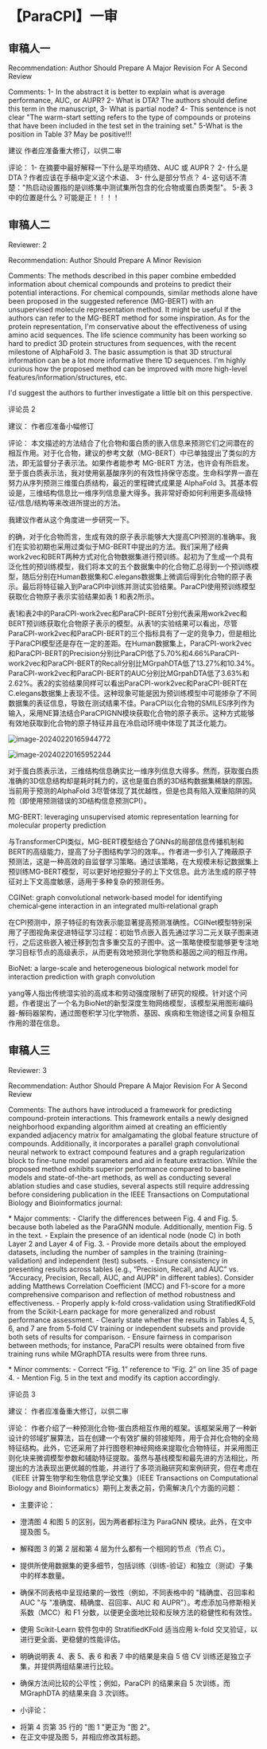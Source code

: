 # 【ParaCPI】一审

## 审稿人一

Recommendation: Author Should Prepare A Major Revision For A Second Review

Comments:
1- In the abstract it is better to explain what is average performance, AUC, or AUPR?
2- What is DTA? The authors should define this term in the manuscript,
3- What is partial node?
4- This sentence is not clear "The warm-start setting refers to the type of compounds or proteins that have been included in the test set in the training set."
5-What is the position in Table 3? May be positive!!!



建议 作者应准备重大修订，以供二审

评论：
1- 在摘要中最好解释一下什么是平均绩效、AUC 或 AUPR？
2- 什么是 DTA？作者应该在手稿中定义这个术语、
3- 什么是部分节点？
4- 这句话不清楚："热启动设置指的是训练集中测试集所包含的化合物或蛋白质类型"。
5-表 3 中的位置是什么？可能是正！！！！

## 审稿人二

Reviewer: 2

Recommendation: Author Should Prepare A Minor Revision

Comments:
The methods described in this paper combine embedded information about chemical compounds and proteins to predict their potential interactions. For chemical compounds, similar methods alone have been proposed in the suggested reference (MG-BERT) with an unsupervised molecule representation method. It might be useful if the authors can refer to the MG-BERT method for some inspiration. As for the protein representation, I'm conservative about the effectiveness of using amino acid sequences. The life science community has been working so hard to predict 3D protein structures from sequences, with the recent milestone of AlphaFold 3. The basic assumption is that 3D structural information can be a lot more informative there 1D sequences. I'm highly curious how the proposed method can be improved with more high-level features/information/structures, etc.

I'd suggest the authors to further investigate a little bit on this perspective.



评论员 2

建议： 作者应准备小幅修订

评论：
本文描述的方法结合了化合物和蛋白质的嵌入信息来预测它们之间潜在的相互作用。对于化合物，建议的参考文献（MG-BERT）中已单独提出了类似的方法，即无监督分子表示法。如果作者能参考 MG-BERT 方法，也许会有所启发。至于蛋白质表示法，我对使用氨基酸序列的有效性持保守态度。生命科学界一直在努力从序列预测三维蛋白质结构，最近的里程碑式成果是 AlphaFold 3。其基本假设是，三维结构信息比一维序列信息量大得多。我非常好奇如何利用更多高级特征/信息/结构等来改进所提出的方法。

我建议作者从这个角度进一步研究一下。

的确，对于化合物而言，生成有效的原子表示能够大大提高CPI预测的准确率。我们在实验初期也采用过类似于MG-BERT中提出的方法。我们采用了经典work2vec和BERT两种方式对化合物数据集进行预训练。起初为了生成一个具有泛化性的预训练模型，我们将本文的五个数据集中的化合物汇总得到一个预训练模型，随后分别在Human数据集和C.elegans数据集上微调后得到化合物的原子表示。最后将特征输入到ParaCPI中训练并测试实验结果。ParaCPI使用预训练模型获取化合物原子表示实验结果如表 1 和表2所示。

表1和表2中的ParaCPI-work2vec和ParaCPI-BERT分别代表采用work2vec和BERT预训练获取化合物原子表示的模型。从表1的实验结果可以看出，尽管ParaCPI-work2vec和ParaCPI-BERT的三个指标具有了一定的竞争力，但是相比于ParaCPI模型还是存在一定的差距。在Human数据集上，ParaCPI-work2vec和ParaCPI-BERT的Precision分别比ParaCPI低了5.70%和4.66%ParaCPI-work2vec和ParaCPI-BERT的Recall分别比MGrpahDTA低了13.27%和10.34%。ParaCPI-work2vec和ParaCPI-BERT的AUC分别比MGrpahDTA低了3.63%和2.62%。表2的实验结果同样可以看出ParaCPI-work2vec和ParaCPI-BERT在C.elegans数据集上表现不佳。这种现象可能是因为预训练模型中可能掺杂了不同数据集的表征信息，导致在测试结果不佳。ParaCPI以化合物的SMILES序列作为输入，采用NE算法结合ParaCPIGNN模块获取化合物的原子表示。这种方式能够有效地获取到化合物的原子特征并且在冷启动环境中体现了其泛化能力。



![image-20240220165944772](./imgs/image-20240220165944772.png)

![image-20240220165952244](./imgs/image-20240220165952244.png)



对于蛋白质表示法，三维结构信息确实比一维序列信息大得多。然而，获取蛋白质准确的3D信息结构却是耗时耗力的，这也是蛋白质的3D结构数据集稀缺的原因。当前用于预测的AlphaFold 3尽管体现了其优越性，但是也具有陷入双重陷阱的风险（即使用预测错误的3D结构信息预测CPI）。



MG-BERT: leveraging unsupervised atomic representation learning for molecular property prediction

与TransformerCPI类似，MG-BERT模型结合了GNNs的局部信息传播机制和BERT的高级能力，提高了分子图结构学习的效率。。作者进一步引入了掩蔽原子预测法，这是一种高效的自监督学习策略。通过该策略，在大规模未标记数据集上预训练MG-BERT模型，可以更好地挖掘分子的上下文信息。此方法生成的原子特征对上下文高度敏感，适用于多种复杂的预测任务。

CGINet: graph convolutional network‑based model for identifying chemical‑gene interaction in an integrated multi‑relational graph

在CPI预测中，原子特征的有效表示能显著提高预测准确性。CGINet模型特别采用了子图视角来促进特征学习过程：初始节点嵌入首先通过学习二元关联子图来进行，之后这些嵌入被迁移到包含多重交互的子图中。这一策略使模型能够更专注地学习目标节点的高级表示，从而更有效地预测化学物质和基因之间的相互作用。

BioNet: a large-scale and heterogeneous biological network model for interaction prediction with graph convolution

yang等人指出传统湿实验的高成本和劳动强度限制了研究的规模。针对这个问题，作者提出了一个名为BioNet的新型深度生物网络模型，该模型采用图形编码器-解码器架构，通过图卷积学习化学物质、基因、疾病和生物途径之间复杂相互作用的潜在信息。

## 审稿人三

Reviewer: 3

Recommendation: Author Should Prepare A Major Revision For A Second Review

Comments:
The authors have introduced a framework for predicting compound-protein interactions. This framework entails a newly designed neighborhood expanding algorithm aimed at creating an efficiently expanded adjacency matrix for amalgamating the global feature structure of compounds. Additionally, it incorporates a parallel graph convolutional neural network to extract compound features and a graph regularization block to fine-tune model parameters and aid in feature extraction. While the proposed method exhibits superior performance compared to baseline models and state-of-the-art methods, as well as conducting several ablation studies and case studies, several aspects still require addressing before considering publication in the IEEE Transactions on Computational Biology and Bioinformatics journal:

\* Major comments:
\- Clarify the differences between Fig. 4 and Fig. 5. because both labeled as the ParaGNN module. Additionally, mention Fig. 5 in the text.
\- Explain the presence of an identical node (node C) in both Layer 2 and Layer 4 of Fig. 3.
\- Provide more details about the employed datasets, including the number of samples in the training (training-validation) and independent (test) subsets.
\- Ensure consistency in presenting results across tables (e.g., “Precision, Recall, and AUC” vs. “Accuracy, Precision, Recall, AUC, and AUPR” in different tables). Consider adding Matthews Correlation Coefficient (MCC) and F1-score for a more comprehensive comparison and reflection of method robustness and effectiveness.
\- Properly apply k-fold cross-validation using StratifiedKFold from the Scikit-Learn package for more generalized and robust performance assessment.
\- Clearly state whether the results in Tables 4, 5, 6, and 7 are from 5-fold CV training or independent subsets and provide both sets of results for comparison.
\- Ensure fairness in comparison between methods; for instance, ParaCPI results were obtained from five training runs while MGraphDTA results were from three runs.

\* Minor comments:
\- Correct “Fig. 1” reference to “Fig. 2” on line 35 of page 4.
\- Mention Fig. 5 in the text and modify its caption accordingly.



评论员 3

建议： 作者应准备重大修订，以供二审

评论：
作者介绍了一种预测化合物-蛋白质相互作用的框架。该框架采用了一种新设计的邻域扩展算法，旨在创建一个有效扩展的邻接矩阵，用于合并化合物的全局特征结构。此外，它还采用了并行图卷积神经网络来提取化合物特征，并采用图正则化块来微调模型参数和辅助特征提取。虽然与基线模型和最先进的方法相比，所提出的方法表现出更优越的性能，并进行了多项消融研究和案例研究，但在考虑在《IEEE 计算生物学和生物信息学论文集》（IEEE Transactions on Computational Biology and Bioinformatics）期刊上发表之前，仍需解决几个方面的问题：

* 主要评论：

- 澄清图 4 和图 5 的区别，因为两者都标注为 ParaGNN 模块。此外，在文中提及图 5。
- 解释图 3 的第 2 层和第 4 层为什么都有一个相同的节点（节点 C）。

- 提供所使用数据集的更多细节，包括训练（训练-验证）和独立（测试）子集中的样本数量。
- 确保不同表格中呈现结果的一致性（例如，不同表格中的 "精确度、召回率和 AUC "与 "准确度、精确度、召回率、AUC 和 AUPR"）。考虑添加马修斯相关系数（MCC）和 F1 分数，以便更全面地比较和反映方法的稳健性和有效性。
- 使用 Scikit-Learn 软件包中的 StratifiedKFold 适当应用 k-fold 交叉验证，以进行更全面、更稳健的性能评估。
- 明确说明表 4、表 5、表 6 和表 7 中的结果是来自 5 倍 CV 训练还是独立子集，并提供两组结果进行比较。
- 确保方法间比较的公平性；例如，ParaCPI 的结果来自 5 次训练，而 MGraphDTA 的结果来自 3 次训练。


* 小评论：
- 将第 4 页第 35 行的 "图 1 "更正为 "图 2"。
- 在正文中提及图 5，并相应修改其标题。